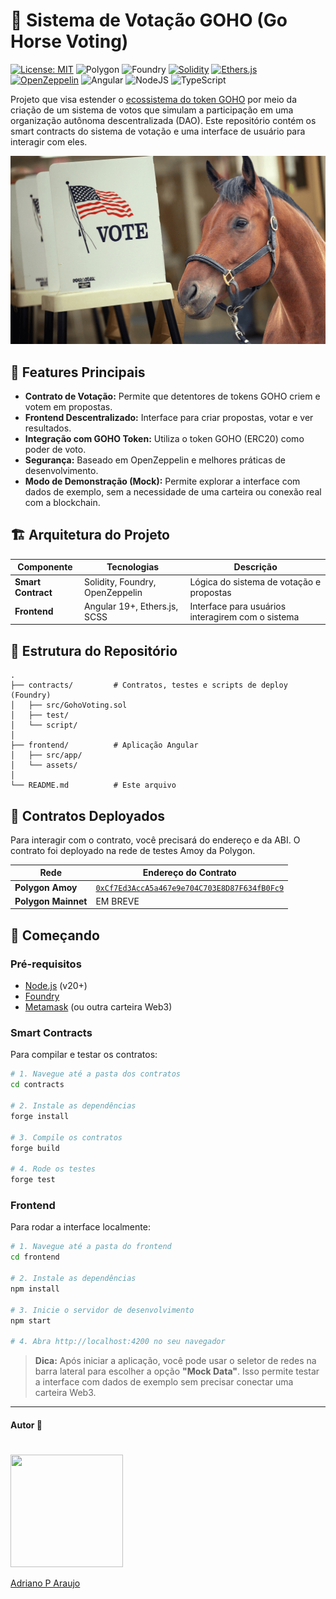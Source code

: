 # 🐴 Sistema de Votação GOHO (Go Horse Voting)

[![License: MIT](https://img.shields.io/badge/License-MIT-5965E0.svg?labelColor=121214&style=for-the-badge)](https://opensource.org/licenses/MIT) ![Polygon](https://img.shields.io/badge/Polygon-8247E5?logo=polygon&logoColor=white&style=for-the-badge) ![Foundry](https://img.shields.io/badge/Foundry-F5A623?logo=ethereum&logoColor=black&style=for-the-badge)   [![Solidity](https://img.shields.io/badge/Solidity-%20-363636?style=for-the-badge&logo=solidity&logoColor=white)](https://soliditylang.org/) [![Ethers.js](https://img.shields.io/badge/Ethers.js-%20-204991?style=for-the-badge&logo=ethers&logoColor=white)](https://ethers.io/) [![OpenZeppelin](https://img.shields.io/badge/OpenZeppelin-%20-4E5EE4?style=for-the-badge&logo=openzeppelin&logoColor=white)](https://www.openzeppelin.com/)
![Angular](https://img.shields.io/badge/angular-%23DD0031.svg?style=for-the-badge&logo=angular&logoColor=white) ![NodeJS](https://img.shields.io/badge/node.js-6DA55F?style=for-the-badge&logo=node.js&logoColor=white) ![TypeScript](https://img.shields.io/badge/typescript-%23007ACC.svg?style=for-the-badge&logo=typescript&logoColor=white) 

Projeto que visa estender o [ecossistema do token GOHO](https://goho-view.vercel.app/docs) por meio da criação de um sistema de votos que simulam a participação em uma organização autônoma descentralizada (DAO). Este repositório contém os smart contracts do sistema de votação e uma interface de usuário para interagir com eles.

![](./assets/HorsesVotingRights.png)

## 🌟 Features Principais

- **Contrato de Votação:** Permite que detentores de tokens GOHO criem e votem em propostas.
- **Frontend Descentralizado:** Interface para criar propostas, votar e ver resultados.
- **Integração com GOHO Token:** Utiliza o token GOHO (ERC20) como poder de voto.
- **Segurança:** Baseado em OpenZeppelin e melhores práticas de desenvolvimento.
- **Modo de Demonstração (Mock):** Permite explorar a interface com dados de exemplo, sem a necessidade de uma carteira ou conexão real com a blockchain.

## 🏗️ Arquitetura do Projeto

| Componente         | Tecnologias                     | Descrição                                       |
| ------------------ | ------------------------------- | ----------------------------------------------- |
| **Smart Contract** | Solidity, Foundry, OpenZeppelin | Lógica do sistema de votação e propostas        |
| **Frontend**       | Angular 19+, Ethers.js, SCSS    | Interface para usuários interagirem com o sistema |

## 📂 Estrutura do Repositório

```
.
├── contracts/         # Contratos, testes e scripts de deploy (Foundry)
│   ├── src/GohoVoting.sol
│   ├── test/
│   └── script/
│
├── frontend/          # Aplicação Angular
│   ├── src/app/
│   └── assets/
│
└── README.md          # Este arquivo
```

## 🔗 Contratos Deployados

Para interagir com o contrato, você precisará do endereço e da ABI. O contrato foi deployado na rede de testes Amoy da Polygon.

| Rede             | Endereço do Contrato                                                                                     | 
| ---------------- | -------------------------------------------------------------------------------------------------------- | 
| **Polygon Amoy** | [`0xCf7Ed3AccA5a467e9e704C703E8D87F634fB0Fc9`](https://amoy.polygonscan.com/address/0xCf7Ed3AccA5a467e9e704C703E8D87F634fB0Fc9) | 
| **Polygon Mainnet** | EM BREVE |


## 🚀 Começando

### Pré-requisitos

- [Node.js](https://nodejs.org/en/) (v20+)
- [Foundry](https://getfoundry.sh/)
- [Metamask](https://metamask.io/) (ou outra carteira Web3)

### Smart Contracts

Para compilar e testar os contratos:

```bash
# 1. Navegue até a pasta dos contratos
cd contracts

# 2. Instale as dependências
forge install

# 3. Compile os contratos
forge build

# 4. Rode os testes
forge test
```

### Frontend

Para rodar a interface localmente:

```bash
# 1. Navegue até a pasta do frontend
cd frontend

# 2. Instale as dependências
npm install

# 3. Inicie o servidor de desenvolvimento
npm start

# 4. Abra http://localhost:4200 no seu navegador
```

> **Dica:** Após iniciar a aplicação, você pode usar o seletor de redes na barra lateral para escolher a opção **"Mock Data"**. Isso permite testar a interface com dados de exemplo sem precisar conectar uma carteira Web3.



---

#### Autor 👷

#

<a href="https://www.linkedin.com/in/araujocode/" target="_blank"> 
<img src="https://avatars.githubusercontent.com/u/97068163?s=400&u=d1268d73901476caf5e9f8fc10d7237576413f92&v=4" width=180 height=180/>
</a>

[Adriano P Araujo](https://www.linkedin.com/in/araujocode/)